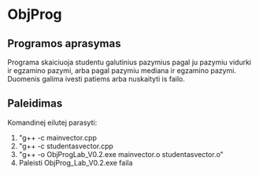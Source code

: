 # ObjProg

## Programos aprasymas

Programa skaiciuoja studentu galutinius pazymius pagal ju pazymiu vidurki ir egzamino pazymi, arba pagal pazymiu mediana ir egzamino pazymi. Duomenis galima ivesti patiems arba nuskaityti is failo.

## Paleidimas

Komandinej eilutej parasyti:

1. "g++ -c mainvector.cpp
2. "g++ -c studentasvector.cpp
3. "g++ -o ObjProgLab_V0.2.exe mainvector.o studentasvector.o"
4. Paleisti ObjProg_Lab_V0.2.exe faila
